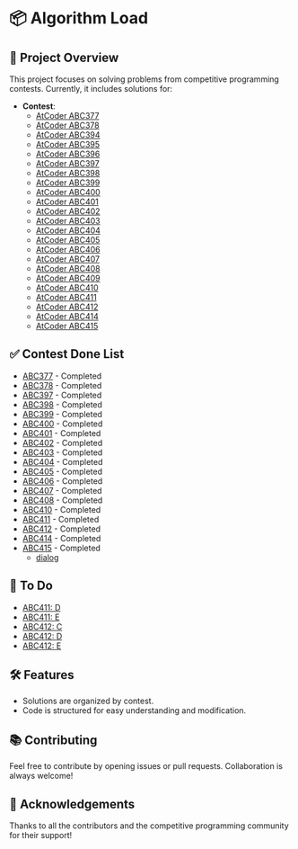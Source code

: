 # 📦 Algorithm Load

## 🚀 Project Overview
This project focuses on solving problems from competitive programming contests. Currently, it includes solutions for:

- **Contest**:
	- [AtCoder ABC377](https://atcoder.jp/contests/abc377)
	- [AtCoder ABC378](https://atcoder.jp/contests/abc378)
	- [AtCoder ABC394](https://atcoder.jp/contests/abc394)
	- [AtCoder ABC395](https://atcoder.jp/contests/abc395)
	- [AtCoder ABC396](https://atcoder.jp/contests/abc396)
	- [AtCoder ABC397](https://atcoder.jp/contests/abc397)
	- [AtCoder ABC398](https://atcoder.jp/contests/abc398)
	- [AtCoder ABC399](https://atcoder.jp/contests/abc399)
	- [AtCoder ABC400](https://atcoder.jp/contests/abc400)
	- [AtCoder ABC401](https://atcoder.jp/contests/abc401)
	- [AtCoder ABC402](https://atcoder.jp/contests/abc402)
	- [AtCoder ABC403](https://atcoder.jp/contests/abc403)
	- [AtCoder ABC404](https://atcoder.jp/contests/abc404)
	- [AtCoder ABC405](https://atcoder.jp/contests/abc405)
	- [AtCoder ABC406](https://atcoder.jp/contests/abc406)
	- [AtCoder ABC407](https://atcoder.jp/contests/abc407)
	- [AtCoder ABC408](https://atcoder.jp/contests/abc408)
	- [AtCoder ABC409](https://atcoder.jp/contests/abc409)
	- [AtCoder ABC410](https://atcoder.jp/contests/abc410)
	- [AtCoder ABC411](https://atcoder.jp/contests/abc411)
	- [AtCoder ABC412](https://atcoder.jp/contests/abc412)
	- [AtCoder ABC414](https://atcoder.jp/contests/abc414)
	- [AtCoder ABC415](https://atcoder.jp/contests/abc415)


## ✅ Contest Done List
- [ABC377](https://atcoder.jp/contests/abc377) - Completed
- [ABC378](https://atcoder.jp/contests/abc378) - Completed
- [ABC397](https://atcoder.jp/contests/abc397) - Completed
- [ABC398](https://atcoder.jp/contests/abc398) - Completed
- [ABC399](https://atcoder.jp/contests/abc398) - Completed
- [ABC400](https://atcoder.jp/contests/abc400) - Completed
- [ABC401](https://atcoder.jp/contests/abc401) - Completed
- [ABC402](https://atcoder.jp/contests/abc402) - Completed
- [ABC403](https://atcoder.jp/contests/abc403) - Completed
- [ABC404](https://atcoder.jp/contests/abc404) - Completed
- [ABC405](https://atcoder.jp/contests/abc405) - Completed
- [ABC406](https://atcoder.jp/contests/abc406) - Completed
- [ABC407](https://atcoder.jp/contests/abc407) - Completed
- [ABC408](https://atcoder.jp/contests/abc408) - Completed
- [ABC410](https://atcoder.jp/contests/abc410) - Completed
- [ABC411](https://atcoder.jp/contests/abc411) - Completed
- [ABC412](https://atcoder.jp/contests/abc412) - Completed
- [ABC414](https://atcoder.jp/contests/abc414) - Completed
- [ABC415](https://atcoder.jp/contests/abc415) - Completed
	- [dialog](./dialog/atcoder_ABC415.txt)

## 📝 To Do
- [ABC411: D](https://atcoder.jp/contests/abc397/tasks/abc411_d)
- [ABC411: E](https://atcoder.jp/contests/abc397/tasks/abc411_e)
- [ABC412: C](https://atcoder.jp/contests/abc397/tasks/abc412_c)
- [ABC412: D](https://atcoder.jp/contests/abc397/tasks/abc412_d)
- [ABC412: E](https://atcoder.jp/contests/abc397/tasks/abc412_e)

## 🛠️ Features
- Solutions are organized by contest.
- Code is structured for easy understanding and modification.

## 📚 Contributing
Feel free to contribute by opening issues or pull requests. Collaboration is always welcome!

## 🎉 Acknowledgements
Thanks to all the contributors and the competitive programming community for their support!
